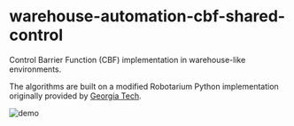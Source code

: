  # warehouse-automation-cbf-shared-control

Control Barrier Function (CBF) implementation in warehouse-like environments.

The algorithms are built on a modified Robotarium Python implementation originally provided by [Georgia Tech](https://www.robotarium.gatech.edu/).



![demo](https://github.com/user-attachments/assets/adee171a-effe-47e0-a881-a4985c7b15a2)

